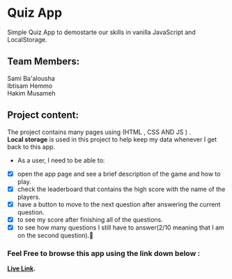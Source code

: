 # Quiz App
Simple Quiz App to demostarte our skills in vanilla JavaScript and LocalStorage.

## Team Members:
  Sami Ba'alousha<br>
  Ibtisam Hemmo<br>
  Hakim Musameh <br>
  
## Project content:
The project contains many pages using (HTML , CSS AND JS ) .<br>
**Local storage** is used in this project to help keep my data whenever I get back to this app.

- As a user, I need to be able to:<br>
- [x] open the app page and see a brief description of the game and how to play.<br>
- [x] check the leaderboard that contains the high score with the name of the players.<br>
- [x] have a button to move to the next question after answering the current question.<br>
- [x] to see my score after finishing all of the questions.<br>
- [x] to see how many questions I still have to answer(2/10 meaning that I am on the second question).:partying_face:<br> 

### Feel Free to browse this app using the link down below :
**[Live Link](https://ca-g12.github.io/QuizApp-Ebtisam-Sami-Hakim/).**

